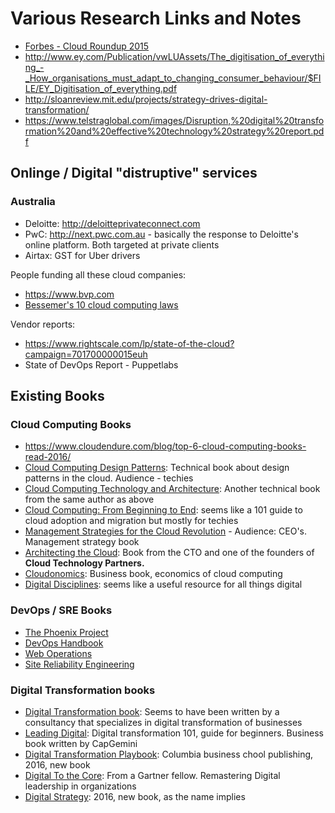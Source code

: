 # Various Research Links and Notes

- [Forbes - Cloud Roundup 2015](http://www.forbes.com/sites/louiscolumbus/2016/03/13/roundup-of-cloud-computing-forecasts-and-market-estimates-2016/#2974ad6c74b0)
- http://www.ey.com/Publication/vwLUAssets/The_digitisation_of_everything_-_How_organisations_must_adapt_to_changing_consumer_behaviour/$FILE/EY_Digitisation_of_everything.pdf
- http://sloanreview.mit.edu/projects/strategy-drives-digital-transformation/
- https://www.telstraglobal.com/images/Disruption,%20digital%20transformation%20and%20effective%20technology%20strategy%20report.pdf

## Onlinge / Digital "distruptive" services
### Australia
- Deloitte: http://deloitteprivateconnect.com
- PwC: http://next.pwc.com.au - basically the response to Deloitte's online platform. Both targeted at private clients
- Airtax: GST for Uber drivers


People funding all these cloud companies:
- https://www.bvp.com
- [Bessemer's 10 cloud computing laws](http://www.slideshare.net/ByronDeeter/bessemers-10-laws-of-cloud-computing?qid=806bb7a9-d4dc-4d05-8f41-3c7ef92aa81f&v=&b=&from_search=10)


Vendor reports:
- https://www.rightscale.com/lp/state-of-the-cloud?campaign=701700000015euh
- State of DevOps Report - Puppetlabs

## Existing Books
### Cloud Computing Books
- https://www.cloudendure.com/blog/top-6-cloud-computing-books-read-2016/
- [Cloud Computing Design Patterns](https://www.amazon.com/Computing-Patterns-Prentice-Service-Technology/dp/0133858561): Technical book about design patterns in the cloud. Audience - techies
- [Cloud Computing Technology and Architecture](https://www.amazon.com/Cloud-Computing-Concepts-Technology-Architecture/dp/0133387526/ref=sr_1_1?s=books&ie=UTF8&qid=1406191095&sr=1-1&keywords=cloud+computing): Another technical book from the same author as above
- [Cloud Computing: From Beginning to End](https://www.amazon.com/Cloud-Computing-Mr-Ray-Rafaels/dp/1511404582): seems like a 101 guide to cloud adoption and migration but mostly for techies
- [Management Strategies for the Cloud Revolution](https://www.amazon.com/Management-Strategies-Cloud-Revolution-Transforming/dp/0071740759) - Audience: CEO's. Management strategy book
- [Architecting the Cloud](https://www.amazon.com/Architecting-Cloud-Decisions-Computing-Service/dp/1118617614/ref=sr_1_1?s=books&ie=UTF8&qid=1406218019&sr=1-1&keywords=architecting+the+cloud): Book from the CTO and one of the founders of **Cloud Technology Partners.**
- [Cloudonomics](https://www.amazon.com/Cloudonomics-Website-Business-Value-Computing-ebook/dp/B008IU9JVU): Business book, economics of cloud computing
- [Digital Disciplines](https://www.amazon.com/Digital-Disciplines-Attaining-Leadership-Internet-ebook/dp/B012KGIBJI/ref=pd_sim_351_1?_encoding=UTF8&psc=1&refRID=RMW7WD1R35D42V6ZBEFA): seems like a useful resource for all things digital

### DevOps / SRE Books
- [The Phoenix Project]()
- [DevOps Handbook](https://www.amazon.com/DevOps-Handbook-World-Class-Reliability-Organizations-ebook/dp/B01M9ASFQ3/ref=pd_sim_351_4?_encoding=UTF8&psc=1&refRID=RMW7WD1R35D42V6ZBEFA)
- [Web Operations]()
- [Site Reliability Engineering](https://www.amazon.com/DevOps-Handbook-World-Class-Reliability-Organizations-ebook/dp/B01M9ASFQ3/ref=pd_sim_351_4?_encoding=UTF8&psc=1&refRID=RMW7WD1R35D42V6ZBEFA)

### Digital Transformation books
- [Digital Transformation book](http://www.digitaltransformationbook.com): Seems to have been written by a consultancy that specializes in digital transformation of businesses
- [Leading Digital](https://www.amazon.com/Leading-Digital-Technology-Business-Transformation/dp/1625272472): Digital transformation 101, guide for beginners. Business book written by CapGemini
- [Digital Transformation Playbook](https://www.amazon.com/Digital-Transformation-Playbook-Business-Publishing/dp/0231175442/ref=pd_sbs_14_img_0?_encoding=UTF8&psc=1&refRID=ENHVCR5KZZST9Q7XF6C7): Columbia business chool publishing, 2016, new book
- [Digital To the Core](https://www.amazon.com/Digital-Core-Remastering-Leadership-Enterprise/dp/1629560731/ref=pd_sbs_14_img_1?_encoding=UTF8&psc=1&refRID=ENHVCR5KZZST9Q7XF6C7): From a Gartner fellow. Remastering Digital leadership in organizations
- [Digital Strategy](https://www.amazon.com/Digital-Strategy-Guide-Business-Transformation/dp/151933124X/ref=pd_sbs_14_img_2?_encoding=UTF8&psc=1&refRID=ENHVCR5KZZST9Q7XF6C7): 2016, new book, as the name implies
